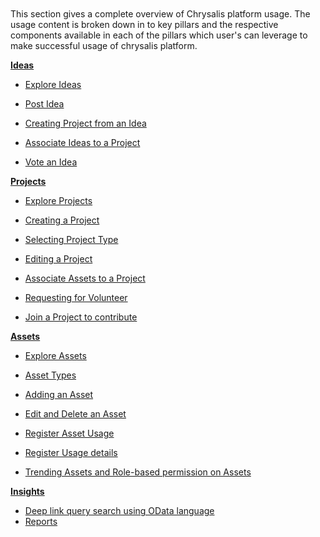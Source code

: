 
</br>
</br>
</br>
</br>
 
This section gives a complete overview of Chrysalis platform usage. The usage content is broken down in to key pillars and the respective components available in each of the pillars which user's can leverage to make successful usage of chrysalis platform.

**[Ideas](/Using-Chrysalis/Ideas)**

- [Explore Ideas](/docs/Using-Chrysalis/ideas/Explore-Ideas.md)

- [Post Idea](/docs/Using-Chrysalis/ideas/Post-Idea.md)

- [Creating Project from an Idea](/docs/Using-Chrysalis/ideas/Creating-Project-from-an-Idea.md)

- [Associate Ideas to a Project](docs/Using-Chrysalis/ideas/Associate-Ideas-to-a-Project.md)


- [Vote an Idea](/docs/Using-Chrysalis/ideas/Vote-an-Idea.md)

**[Projects](/Using-Chrysalis/Projects)**

- [Explore Projects](/docs/Using-Chrysalis/Projects/Explore-Projects.md)

- [Creating a Project](/docs/Using-Chrysalis/Projects/Creating-a-Project.md)

- [Selecting Project Type](/docs/Using-Chrysalis/Projects/Selecting-Project-Type.md)

- [Editing a Project](/docs/Using-Chrysalis/Projects/Editing-a-Project.md)

- [Associate Assets to a Project](/docs/Using-Chrysalis/Projects/Associate-Assets-to-a-Project.md)

- [Requesting for Volunteer](/docs/Using-Chrysalis/Projects/Requesting-for-Volunteer.md)

- [Join a Project to contribute](/docs/Using-Chrysalis/Projects/Join-a-Project.md)


**[Assets](/Using-Chrysalis/Assets)**

- [Explore Assets](/docs/Using-Chrysalis/Assets/Explore-Assets.md)

- [Asset Types](/docs/Using-Chrysalis/Assets/Asset_Types.md)

- [Adding an Asset](/docs/Using-Chrysalis/Assets/Adding-an-Asset.md)

- [Edit and Delete an Asset](/docs/Using-Chrysalis/Assets/Edit-and-Delete-an-Asset.md)

- [Register Asset Usage](/docs/Using-Chrysalis/Assets/Register-Asset-Usage.md)

- [Register Usage details](/docs/Using-Chrysalis/Assets/Register-Usage-details.md)

- [Trending Assets and Role-based permission on Assets](/docs/Using-Chrysalis/Assets/Trending-Assets-and-Role-based-permission-on-Assets.md)

**[Insights](/Using-Chrysalis/Insights)**

- [Deep link query search using OData language](/docs/Using-Chrysalis/Insights/Deep-link-query-search-using-OData-languague.md)
- [Reports](/docs/Using-Chrysalis/Insights/Reports.md) 



</br>
</br>
</br>
